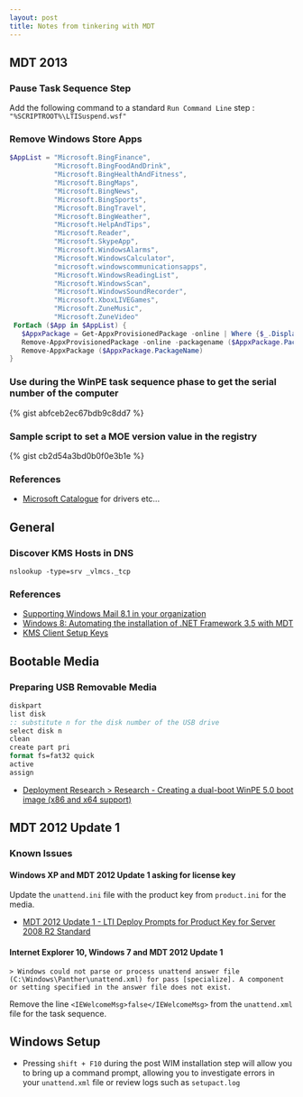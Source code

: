 ```yaml
---
layout: post
title: Notes from tinkering with MDT
---
```


## MDT 2013
### Pause Task Sequence Step
Add the following command to a standard `Run Command Line` step : `"%SCRIPTROOT%\LTISuspend.wsf"`

### Remove Windows Store Apps

~~~~ ps1
$AppList = "Microsoft.BingFinance",
           "Microsoft.BingFoodAndDrink",
           "Microsoft.BingHealthAndFitness",
           "Microsoft.BingMaps",
           "Microsoft.BingNews",
           "Microsoft.BingSports",
           "Microsoft.BingTravel",
           "Microsoft.BingWeather",
           "Microsoft.HelpAndTips",
           "Microsoft.Reader",
           "Microsoft.SkypeApp",
           "Microsoft.WindowsAlarms",
           "Microsoft.WindowsCalculator",
           "microsoft.windowscommunicationsapps",
           "Microsoft.WindowsReadingList",
           "Microsoft.WindowsScan",
           "Microsoft.WindowsSoundRecorder",
           "Microsoft.XboxLIVEGames",
           "Microsoft.ZuneMusic",
           "Microsoft.ZuneVideo"
 ForEach ($App in $AppList) {
   $AppxPackage = Get-AppxProvisionedPackage -online | Where {$_.DisplayName -eq $App}
   Remove-AppxProvisionedPackage -online -packagename ($AppxPackage.PackageName)
   Remove-AppxPackage ($AppxPackage.PackageName)
}
~~~~

### Use during the WinPE task sequence phase to get the serial number of the computer

{% gist abfceb2ec67bdb9c8dd7 %}

### Sample script to set a MOE version value in the registry

{% gist cb2d54a3bd0b0f0e3b1e %}

### References
* [Microsoft Catalogue](http://catalog.update.microsoft.com/v7/site/Thanks.aspx?id=140) for drivers etc...

## General
### Discover KMS Hosts in DNS
`nslookup -type=srv _vlmcs._tcp`

### References
* [Supporting Windows Mail 8.1 in your organization](http://blogs.technet.com/b/exchange/archive/2013/10/18/supporting-windows-mail-8-1-in-your-organization.aspx)
* [Windows 8: Automating the installation of .NET Framework 3.5 with MDT](http://blogs.technet.com/b/deploymentguys/archive/2012/11/13/windows-8-automating-the-installation-of-net-framework-3-5-with-mdt.aspx)
* [KMS Client Setup Keys](http://technet.microsoft.com/en-us/library/ff793421.aspx)

## Bootable Media
### Preparing USB Removable Media
~~~~ bat
diskpart
list disk
:: substitute n for the disk number of the USB drive
select disk n
clean
create part pri
format fs=fat32 quick
active
assign
~~~~

* [Deployment Research > Research - Creating a dual-boot WinPE 5.0 boot image (x86 and x64 support)](http://www.deploymentresearch.com/Research/tabid/62/EntryId/111/Creating-a-dual-boot-WinPE-5-0-boot-image-x86-and-x64-support.aspx)

## MDT 2012 Update 1
### Known Issues
#### Windows XP and MDT 2012 Update 1 asking for license key
Update the `unattend.ini` file with the product key from `product.ini` for the media.

* [MDT 2012 Update 1 - LTI Deploy Prompts for Product Key for Server 2008 R2 Standard](http://social.technet.microsoft.com/Forums/en-US/08d49431-f5ed-46e4-88f2-084dde8e4700/mdt-2012-update-1-lti-deploy-prompts-for-product-key-for-server-2008-r2-standard?forum=mdt)

#### Internet Explorer 10, Windows 7 and MDT 2012 Update 1

	> Windows could not parse or process unattend answer file (C:\Windows\Panther\unattend.xml) for pass [specialize]. A component or setting specified in the answer file does not exist.

Remove the line `<IEWelcomeMsg>false</IEWelcomeMsg>` from the `unattend.xml` file for the task sequence.

## Windows Setup
* Pressing `shift + F10` during the post WIM installation step will allow you to bring up a command prompt, allowing you to investigate errors in your `unattend.xml` file or review logs such as `setupact.log`

